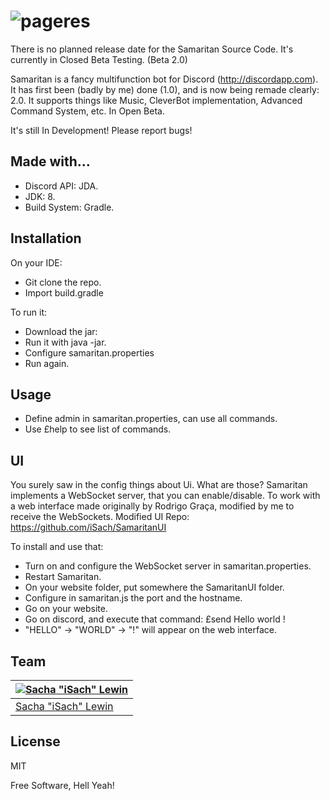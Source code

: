 # ![pageres](http://puu.sh/p8vKT/cc7c549307.png)

There is no planned release date for the Samaritan Source Code.
It's currently in Closed Beta Testing. (Beta 2.0)

Samaritan is a fancy multifunction bot for Discord (http://discordapp.com). It has first been (badly by me) done (1.0), and is now being remade clearly: 2.0. It supports things like Music, CleverBot implementation, Advanced Command System, etc. In Open Beta.

It's still In Development! Please report bugs!

## Made with...

- Discord API: JDA.
- JDK: 8.
- Build System: Gradle.

## Installation

On your IDE:
- Git clone the repo.
- Import build.gradle

To run it:
- Download the jar: 
- Run it with java -jar.
- Configure samaritan.properties
- Run again.

## Usage

- Define admin in samaritan.properties, can use all commands.
- Use £help to see list of commands.

## UI

You surely saw in the config things about Ui.
What are those?
Samaritan implements a WebSocket server, that you can enable/disable.
To work with a web interface made originally by Rodrigo Graça, modified by me to receive the WebSockets.
Modified UI Repo: https://github.com/iSach/SamaritanUI

To install and use that:
- Turn on and configure the WebSocket server in samaritan.properties.
- Restart Samaritan.
- On your website folder, put somewhere the SamaritanUI folder.
- Configure in samaritan.js the port and the hostname.
- Go on your website.
- Go on discord, and execute that command: £send Hello world !
- "HELLO" -> "WORLD" -> "!" will appear on the web interface.

## Team

[![Sacha "iSach" Lewin](https://avatars3.githubusercontent.com/u/13520261?v=3&s=460)](https://isach.be) |
---|
[Sacha "iSach" Lewin](https://sindresorhus.com) |


## License

MIT

Free Software, Hell Yeah!
